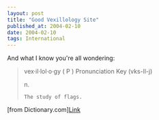 ```yaml
---
layout: post
title: "Good Vexillology Site"
published_at: 2004-02-10
date: 2004-02-10
tags: International
---
```


And what I know you're all wondering:  

> vex·il·lol·o·gy    ( P )  Pronunciation Key  (vks-ll-j)  
> 
> n.  
> 
>     The study of flags.  

[from Dictionary.com][Link](http://www.flags.av.org/flags/)  
